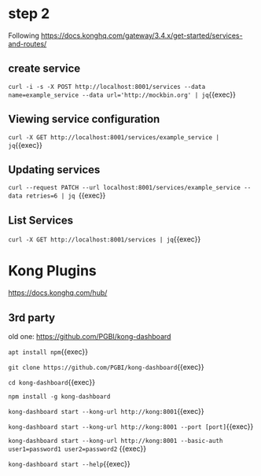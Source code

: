 # step 2


Following https://docs.konghq.com/gateway/3.4.x/get-started/services-and-routes/
## create service

`curl -i -s -X POST http://localhost:8001/services --data name=example_service --data url='http://mockbin.org' | jq`{{exec}}


## Viewing service configuration

`curl -X GET http://localhost:8001/services/example_service | jq`{{exec}}

## Updating services

`curl --request PATCH --url localhost:8001/services/example_service --data retries=6 | jq `{{exec}}

## List Services

`curl -X GET http://localhost:8001/services | jq`{{exec}}


# Kong Plugins

https://docs.konghq.com/hub/


## 3rd party

old one: https://github.com/PGBI/kong-dashboard

`apt install npm`{{exec}}

`git clone https://github.com/PGBI/kong-dashboard`{{exec}}

`cd kong-dashboard`{{exec}}

`npm install -g kong-dashboard`

`kong-dashboard start --kong-url http://kong:8001`{{exec}}

`kong-dashboard start --kong-url http://kong:8001 --port [port]`{{exec}}

 `kong-dashboard start --kong-url http://kong:8001 --basic-auth user1=password1 user2=password2` {{exec}}

`kong-dashboard start --help`{{exec}}
